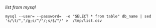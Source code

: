 *list from mysql*

`mysql --user= --password=  -e "SELECT * from table" db_name | sed 's/\t/","/g;s/^/"/;s/$/"/' >  /tmp/list.csv`


